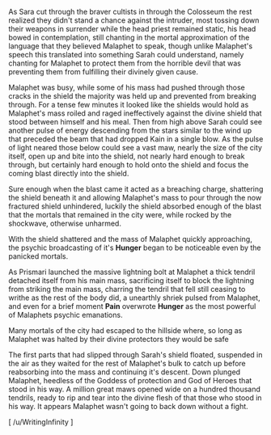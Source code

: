 As Sara cut through the braver cultists in through the Colosseum the rest realized they didn't stand a chance against the intruder, most tossing down their weapons in surrender while the head priest remained static, his head bowed in contemplation, still chanting in the mortal approximation of the language that they believed Malaphet to speak, though unlike Malaphet's speech this translated into something Sarah could understand, namely chanting for Malaphet to protect them from the horrible devil that was preventing them from fulfilling their divinely given cause.

Malaphet was busy, while some of his mass had pushed through those cracks in the shield the majority was held up and prevented from breaking through. For a tense few minutes it looked like the shields would hold as Malaphet's mass roiled and raged ineffectively against the divine shield that stood between himself and his meal. Then from high above Sarah could see another pulse of energy descending from the stars similar to the wind up that preceded the beam that had dropped Kain in a single blow. As the pulse of light  neared those below could see a vast maw, nearly the size of the city itself, open up and bite into the shield, not nearly hard enough to break through, but certainly hard enough to hold onto the shield and focus the coming blast directly into the shield.

Sure enough when the blast came it acted as a breaching charge, shattering the shield beneath it and allowing Malaphet's mass to pour through the now fractured shield unhindered, luckily the shield absorbed enough of the blast that the mortals that remained in the city were, while rocked by the shockwave, otherwise unharmed.

With the shield shattered and the mass of Malaphet quickly approaching, the psychic broadcasting of it's **Hunger** began to be noticeable even by the panicked mortals.

As Prismari launched the massive lightning bolt at Malaphet a thick tendril detached itself from his main mass, sacrificing itself to block the lightning from striking the main mass, charring the tendril that fell still ceasing to writhe as the rest of the body did, a unearthly shriek pulsed from Malaphet, and even for a brief moment **Pain** overwrote **Hunger** as the most powerful of Malaphets psychic emanations.

Many mortals of the city had escaped to the hillside where, so long as Malaphet was halted by their divine protectors they would be safe

The first parts that had slipped through Sarah's shield floated, suspended in the air as they waited for the rest of Malaphet's bulk to catch up before reabsorbing into the mass and continuing it's descent. Down plunged Malaphet, heedless of the Goddess of protection and God of Heroes that stood in his way. A million great maws opened wide on a hundred thousand tendrils, ready to rip and tear into the divine flesh of that those who stood in his way. It appears Malaphet wasn't going to back down without a fight.

\[ /u/WritingInfinity \]